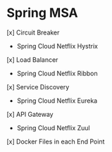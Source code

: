 # Spring MSA

[x] Circuit Breaker
- Spring Cloud Netflix Hystrix

[x] Load Balancer
- Spring Cloud Netflix Ribbon

[x] Service Discovery
- Spring Cloud Netflix Eureka

[x] API Gateway
- Spring Cloud Netflix Zuul

[x] Docker Files in each End Point